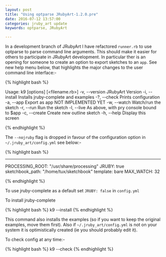 ```yaml
---
layout: post
title: "Using optparse JRubyArt-1.2.0.pre"
date: 2016-07-12 13:57:00
categories: jruby_art update
keywords: optparse, JRubyArt 

---
```


In a development branch of JRubyArt I have refactored `runner.rb` to use optparse to parse command line arguments. This should make it easier for others to participate in JRubyArt development. In particular ther is an opening for someone to create an option to export sketches to an `app`. See new help menu below, that highlights the major changes to the user command line interface:-

{% highlight bash %}

Usage: k9 [options] [<filename.rb>]
    -v, --version                    JRubyArt Version
    -i, --install                    Installs jruby-complete and examples
    -?, --check                      Prints configuration
    -a, --app                        Export as app NOT IMPLEMENTED YET
    -w, --watch                      Watch/run the sketch
    -r, --run                        Run the sketch
    -l, --live                       As above, with pry console bound to $app
    -c, --create                     Create new outline sketch
    -h, --help                       Display this screen

{% endhighlight %}

The `--nojruby` flag is dropped in favour of the configuration option in `~/.jruby_art/config.yml` see below:-


{% highlight bash %}

---
PROCESSING_ROOT: "/usr/share/processing"
JRUBY: true
sketchbook_path: "/home/tux/sketchbook"
template: bare
MAX_WATCH: 32


{% endhighlight %}

To use jruby-complete as a default set `JRUBY: false` in `config.yml`

To install jruby-complete

{% highlight bash %}
k9 --install
{% endhighlight %}

This command also installs the examples (so if you want to keep the original 
examples, move them first). Also if `~/.jruby_art/config.yml` is not on your system it is optimistically created (ie you should probably edit it).

To check config at any time:- 

{% highlight bash %}
k9 --check
{% endhighlight %}
